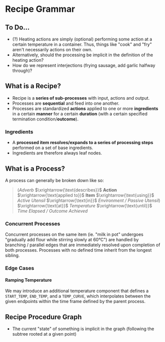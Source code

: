 # Recipe Grammar

## To Do...
- (?) Heating actions are simply (optional) performing some action at a certain temperature in a container. Thus, things like "cook" and "fry" aren't necessarily actions on their own.
- Alternatively, should the processing be implicit in the definition of the heating action?
- How do we represent interjections (frying sausage, add garlic halfway through)?

## What is a Recipe?

- Recipe is a **series of sub-processes** with input, actions and output. 
- Processes are **sequential** and feed into one another.
- Processes are standardized **actions** applied to one or more **ingredients** in a certain **manner** for a certain **duration** (with a certain specified termination condition/**outcome**).

### Ingredients

- A **processed item resolves/expands to a series of processing steps** performed on a set of base ingredients.
- Ingredients are therefore always leaf nodes.

## What is a Process?

A process can generally be broken down like so:

> (*Adverb* $\xrightarrow{\text{describes}}$ **Action** $\xrightarrow{\text{applied to}}$ **Item** $\xrightarrow{\text{using}}$ *Active Utensil* $\xrightarrow{\text{in}}$ *Environment / Passive Utensil*) $\xrightarrow{\text{at}}$ *Temperature* $\xrightarrow{\text{until}}$ *Time Elapsed / Outcome Achieved*

### Concurrent Processes

Concurrent processes on the same item (ie. "milk in pot" undergoes "gradually add flour while stirring slowly at 60°C") are handled by branching / parallel edges that are immediately resolved upon completion of both processes. Processes with no defined time inherit from the longest sibling.

### Edge Cases

#### Ramping Temperature

We may introduce an additional temperature component that defines a `START_TEMP`, `END_TEMP`, and a `TEMP_CURVE`, which interpolates between the given endpoints within the time frame defined by the parent process.

## Recipe Procedure Graph

- The current "state" of something is implicit in the graph (following the subtree rooted at a given point)
